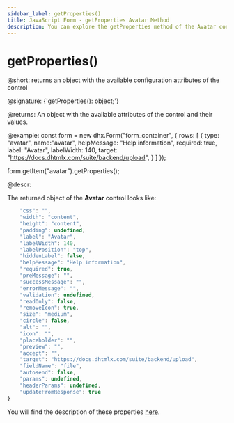 ```yaml
---
sidebar_label: getProperties()
title: JavaScript Form - getProperties Avatar Method 
description: You can explore the getProperties method of the Avatar control of Form in the documentation of the DHTMLX JavaScript UI library. Browse developer guides and API reference, try out code examples and live demos, and download a free 30-day evaluation version of DHTMLX Suite.
---
```


# getProperties()

@short: returns an object with the available configuration attributes of the control

@signature: {'getProperties(): object;'}

@returns:
An object with the available attributes of the control and their values.

@example:
const form = new dhx.Form("form_container", {
    rows: [
        {
            type: "avatar",
            name:"avatar",
            helpMessage: "Help information",
	    	required: true,
	    	label: "Avatar",
	    	labelWidth: 140,
	    	target: "https://docs.dhtmlx.com/suite/backend/upload",
        }
    ]
});

form.getItem("avatar").getProperties();

@descr:

The returned object of the **Avatar** control looks like:

```javascript
    "css": "",
    "width": "content",
    "height": "content",
    "padding": undefined,
    "label": "Avatar",
    "labelWidth": 140,
    "labelPosition": "top",
    "hiddenLabel": false,
    "helpMessage": "Help information",
    "required": true,
    "preMessage": "",
    "successMessage": "",
    "errorMessage": "",
    "validation": undefined,
    "readOnly": false,
    "removeIcon": true,
    "size": "medium",
    "circle": false,
    "alt": "",
    "icon": "",
    "placeholder": "",
    "preview": "",
    "accept": "",
    "target": "https://docs.dhtmlx.com/suite/backend/upload",
    "fieldName": "file",
    "autosend": false,
    "params": undefined,
    "headerParams": undefined,
    "updateFromResponse": true
}
```

You will find the description of these properties [here](form/api/avatar/api_avatar_properties.md).

